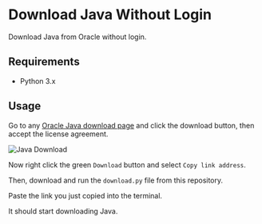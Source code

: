 # Download Java Without Login
Download Java from Oracle without login.

## Requirements
- Python 3.x

## Usage
Go to any [Oracle Java download page](https://download.oracle.com/otn-pub/java/jdk/8u291-b10/d7fc238d0cbf4b0dac67be84580cfb4b/jdk-8u291-windows-x64.exe) and click the download button, then accept the license agreement.

![Java Download](https://i.imgur.com/Z1hALdu.png)

Now right click the green `Download` button and select `Copy link address`.

Then, download and run the `download.py` file from this repository.

Paste the link you just copied into the terminal.

It should start downloading Java.
